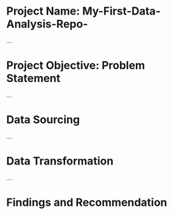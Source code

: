 # Project Name: My-First-Data-Analysis-Repo-

....
# Project Objective: Problem Statement



....
# Data Sourcing



....
# Data Transformation



....
# Findings and Recommendation

